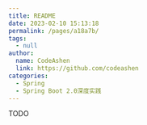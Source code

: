 ```yaml
---
title: README
date: 2023-02-10 15:13:18
permalink: /pages/a18a7b/
tags: 
  - null
author: 
  name: CodeAshen
  link: https://github.com/codeashen
categories: 
  - Spring
  - Spring Boot 2.0深度实践
---
```


TODO